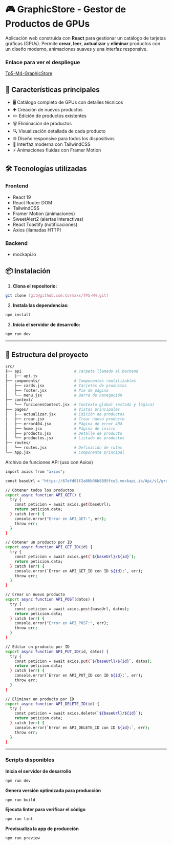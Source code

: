 # 🎮 GraphicStore - Gestor de Productos de GPUs

Aplicación web construida con **React** para gestionar un catálogo de tarjetas gráficas (GPUs). Permite **crear**, **leer**, **actualizar** y **eliminar** productos con un diseño moderno, animaciones suaves y una interfaz responsive.

### Enlace para ver el despliegue
[Tp5-M4-GraphicStore](https://tp-5-m4.vercel.app/)

## 🚀 Características principales
- 🖥️ Catálogo completo de GPUs con detalles técnicos  
- ➕ Creación de nuevos productos  
- ✏️ Edición de productos existentes  
- 🗑️ Eliminación de productos  
- 🔍 Visualización detallada de cada producto  
- 🌐 Diseño responsive para todos los dispositivos  
- 🎨 Interfaz moderna con TailwindCSS  
- ⚡ Animaciones fluidas con Framer Motion  

## 🛠️ Tecnologías utilizadas
### Frontend
- React 19  
- React Router DOM  
- TailwindCSS  
- Framer Motion (animaciones)  
- SweetAlert2 (alertas interactivas)  
- React Toastify (notificaciones)  
- Axios (llamadas HTTP)  
### Backend
- mockapi.io

## 📦 Instalación
1. **Clona el repositorio:**
```bash
git clone [git@github.com:Cormaxs/TP5-M4.git]
```

2. **Instala las dependencias:**
```bash 
npm install 
```

 3. **Inicia el servidor de desarrollo:**
 ```bash
 npm run dev
```
---

 ## 🧱 Estructura del proyecto
  ```bash
 src/
├── api                       # carpeta llamado al backend
│   ├── api.js
├── components/               # Componentes reutilizables
│   ├── cards.jsx             # Tarjetas de productos
│   ├── footer.jsx            # Pie de página
│   └── menu.jsx              # Barra de navegación
├── context/
│   └── funcionesContext.jsx  # Contexto global (estado y lógica)
├── pages/                    # Vistas principales
│   ├── actualizar.jsx        # Edición de productos
│   ├── crear.jsx             # Crear nuevo producto
│   ├── error404.jsx          # Página de error 404
│   ├── home.jsx              # Página de inicio
│   ├── producto.jsx          # Detalle de producto
│   └── productos.jsx         # Listado de productos
├── routes/
│   └── routes.jsx            # Definición de rutas
└── App.jsx                   # Componente principal
 ```

Archivo de funciones API (uso con Axios)

```bash
import axios from "axios";

const baseUrl = "https://67efd81f2a80b06b8895fce5.mockapi.io/Api/v1/graficas";

// Obtener todos los productos
export async function API_GET() {
  try {
    const peticion = await axios.get(baseUrl);
    return peticion.data;
  } catch (err) {
    console.error("Error en API_GET:", err);
    throw err;
  }
}

// Obtener un producto por ID
export async function API_GET_ID(id) {
  try {
    const peticion = await axios.get(`${baseUrl}/${id}`);
    return peticion.data;
  } catch (err) {
    console.error(`Error en API_GET_ID con ID ${id}:`, err);
    throw err;
  }
}

// Crear un nuevo producto
export async function API_POST(datos) {
  try {
    const peticion = await axios.post(baseUrl, datos);
    return peticion.data;
  } catch (err) {
    console.error("Error en API_POST:", err);
    throw err;
  }
}

// Editar un producto por ID
export async function API_PUT_ID(id, datos) {
  try {
    const peticion = await axios.put(`${baseUrl}/${id}`, datos);
    return peticion.data;
  } catch (err) {
    console.error(`Error en API_PUT_ID con ID ${id}:`, err);
    throw err;
  }
}

// Eliminar un producto por ID
export async function API_DELETE_ID(id) {
  try {
    const peticion = await axios.delete(`${baseUrl}/${id}`);
    return peticion.data;
  } catch (err) {
    console.error(`Error en API_DELETE_ID con ID ${id}:`, err);
    throw err;
  }
}
```
----

### Scripts disponibles

**Inicia el servidor de desarrollo**
```bash
npm run dev
```
**Genera versión optimizada para producción**
```bash
npm run build
```
**Ejecuta linter para verificar el código**
```bash
npm run lint
```
**Previsualiza la app de producción**
```bash
npm run preview
```